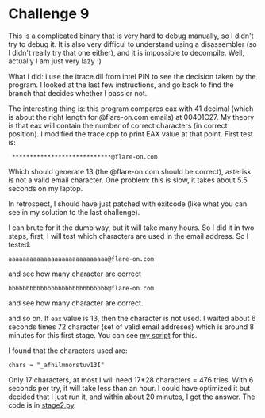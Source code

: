 # Challenge 9

This is a complicated binary that is very hard to debug manually, so I didn't try to debug it. It is also very difficul to understand using a disassembler (so I didn't really try that one either), and it is impossible to decompile. Well, actually I am just very lazy :)

What I did: i use the itrace.dll from intel PIN to see the decision taken by the program. I looked at the last few instructions, and go back to find the branch that decides whether I pass or not.

The interesting thing is: this program compares eax with 41 decimal (which is about the right length for @flare-on.com emails) at 00401C27. My theory is that eax will contain the number of correct characters (in correct position). I modified the trace.cpp to print EAX value at that point. First test is:

     ****************************@flare-on.com

Which should generate 13 (the @flare-on.com should be correct), asterisk is not a valid email character. One problem: this is slow, it takes about 5.5 seconds on my laptop.

In retrospect, I should have just patched with exitcode (like what you can see in my solution to the last challenge).

I can brute for it the dumb way, but it will take many hours. So I did it in two steps, first, I will test which characters are used in the email address. So I tested:

    aaaaaaaaaaaaaaaaaaaaaaaaaaaa@flare-on.com 
    
and see how many character are correct

    bbbbbbbbbbbbbbbbbbbbbbbbbbbb@flare-on.com 

and see how many character are correct. 

and so on. If `eax` value is 13, then the character is not used. I waited about 6 seconds times 72 character (set of valid email addreses) which is around 8 minutes for this first stage. You can see [my script](stage1.py) for this.

I found that the characters used are:

    chars = "_afhilmnorstuv13I"

Only 17 characters, at most I will need 17*28 characters = 476 tries. With 6 seconds per try, it will take less than an hour. I could have optimized it but decided that I just run it, and within about 20 minutes, I got the answer. The code is in [stage2.py](stage2.py).
